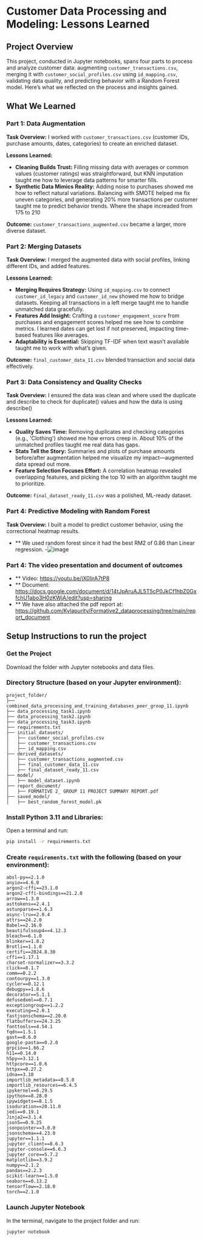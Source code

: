 # Customer Data Processing and Modeling: Lessons Learned

## Project Overview
This project, conducted in Jupyter notebooks, spans four parts to process and analyze customer data: augmenting `customer_transactions.csv`, merging it with `customer_social_profiles.csv` using `id_mapping.csv`, validating data quality, and predicting behavior with a Random Forest model. Here’s what we reflected on the process and insights gained.

## What We Learned
### Part 1: Data Augmentation
**Task Overview:** I worked with `customer_transactions.csv` (customer IDs, purchase amounts, dates, categories) to create an enriched dataset.

**Lessons Learned:**  
- **Cleaning Builds Trust:** Filling missing data with averages or common values (customer ratings) was straightforward, but KNN imputation taught me how to leverage data patterns for smarter fills.  
- **Synthetic Data Mimics Reality:** Adding noise to purchases showed me how to reflect natural variations. Balancing with SMOTE helped me fix uneven categories, and generating 20% more transactions per customer taught me to predict behavior trends.  Where the shape increaded from 175 to 210

**Outcome:** `customer_transactions_augmented.csv` became a larger, more diverse dataset.

### Part 2: Merging Datasets
**Task Overview:** I merged the augmented data with social profiles, linking different IDs, and added features.

**Lessons Learned:**  
- **Merging Requires Strategy:** Using `id_mapping.csv` to connect `customer_id_legacy` and `customer_id_new` showed me how to bridge datasets. Keeping all transactions in a left merge taught me to handle unmatched data gracefully.  
- **Features Add Insight:** Crafting a `customer_engagement_score` from purchases and engagement scores helped me see how to combine metrics. I learned dates can get lost if not preserved, impacting time-based features like averages.  
- **Adaptability is Essential:** Skipping TF-IDF when text wasn’t available taught me to work with what’s given.  

**Outcome:** `final_customer_data_11.csv` blended transaction and social data effectively.

### Part 3: Data Consistency and Quality Checks
**Task Overview:** I ensured the data was clean and where used the duplicate and describe to check for  duplicate() values and how the data is using describe()

**Lessons Learned:**  
- **Quality Saves Time:** Removing duplicates and checking categories (e.g., 'Clothing') showed me how errors creep in. About 10% of the unmatched profiles taught me real data has gaps.  
- **Stats Tell the Story:** Summaries and plots of purchase amounts before/after augmentation helped me visualize my impact—augmented data spread out more.  
- **Feature Selection Focuses Effort:** A correlation heatmap revealed overlapping features, and picking the top 10 with an algorithm taught me to prioritize.  

**Outcome:** `final_dataset_ready_11.csv` was a polished, ML-ready dataset.

### Part 4: Predictive Modeling with Random Forest
**Task Overview:** I built a model to predict customer behavior, using the correctional heatmap results.
- ** We used random forest since it had the best RM2 of 0.86 than Linear regression.
-![image](https://github.com/user-attachments/assets/64d216c6-f702-45b0-8f70-f2e5f31ceaec)

 ### Part 4: The video presentation and document of outcomes
- ** Video: https://youtu.be/jX0IirA7tP8
- ** Document: https://docs.google.com/document/d/14tJpAruAJL5T5cP0JkCf1hbZ0GxfchU1abo3H0zKWjA/edit?usp=sharing 
- ** We have also attached the pdf report  at: https://github.com/Kylapurity/Formative2_dataprocessing/tree/main/report_document
  
## Setup Instructions to run the project
### Get the Project
Download the folder with Jupyter notebooks and data files.

### Directory Structure (based on your Jupyter environment):
```plaintext
project_folder/
├── combined_data_processing_and_training_databases_peer_group_11.ipynb
├── data_processing_task1.ipynb
├── data_processing_task2.ipynb
├── data_processing_task3.ipynb
├── requirements.txt
├── initial_datasets/
│   ├── customer_social_profiles.csv
│   ├── customer_transactions.csv
│   ├── id_mapping.csv
├── derived_datasets/
│   ├── customer_transactions_augmented.csv
│   ├── final_customer_data_11.csv
│   ├── final_dataset_ready_11.csv
├── model/
│   ├── model_dataset.ipynb
├── report_document/
│   ├── FORMATIVE 2_ GROUP 11 PROJECT SUMMARY REPORT.pdf
├── saved_model/
│   ├── best_random_forest_model.pk
```

### Install Python 3.11 and Libraries:
Open a terminal and run:
```bash
pip install -r requirements.txt
```

### Create `requirements.txt` with the following (based on your environment):
```plaintext
absl-py==2.1.0
anyio==4.6.0
argon2-cffi==23.1.0
argon2-cffi-bindings==21.2.0
arrow==1.3.0
asttokens==2.4.1
astunparse==1.6.3
async-lru==2.0.4
attrs==24.2.0
Babel==2.16.0
beautifulsoup4==4.12.3
bleach==6.1.0
blinker==1.8.2
Brotli==1.1.0
certifi==2024.8.30
cffi==1.17.1
charset-normalizer==3.3.2
click==8.1.7
comm==0.2.2
contourpy==1.3.0
cycler==0.12.1
debugpy==1.8.6
decorator==5.1.1
defusedxml==0.7.1
exceptiongroup==1.2.2
executing==2.0.1
fastjsonschema==2.20.0
flatbuffers==24.3.25
fonttools==4.54.1
fqdn==1.5.1
gast==0.6.0
google-pasta==0.2.0
grpcio==1.66.2
h11==0.14.0
h5py==3.12.1
httpcore==1.0.6
httpx==0.27.2
idna==3.10
importlib_metadata==8.5.0
importlib_resources==6.4.5
ipykernel==6.29.5
ipython==8.28.0
ipywidgets==8.1.5
isoduration==20.11.0
jedi==0.19.1
Jinja2==3.1.4
json5==0.9.25
jsonpointer==3.0.0
jsonschema==4.23.0
jupyter==1.1.1
jupyter_client==8.6.3
jupyter-console==6.6.3
jupyter_core==5.7.2
matplotlib==3.9.2
numpy==2.1.2
pandas==2.2.3
scikit-learn==1.5.0
seaborn==0.13.2
tensorflow==2.18.0
torch==2.1.0
```

### Launch Jupyter Notebook
In the terminal, navigate to the project folder and run:
```bash
jupyter notebook
```
